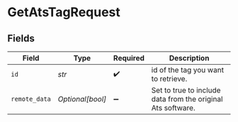 # GetAtsTagRequest


## Fields

| Field                                                       | Type                                                        | Required                                                    | Description                                                 |
| ----------------------------------------------------------- | ----------------------------------------------------------- | ----------------------------------------------------------- | ----------------------------------------------------------- |
| `id`                                                        | *str*                                                       | :heavy_check_mark:                                          | id of the tag you want to retrieve.                         |
| `remote_data`                                               | *Optional[bool]*                                            | :heavy_minus_sign:                                          | Set to true to include data from the original Ats software. |